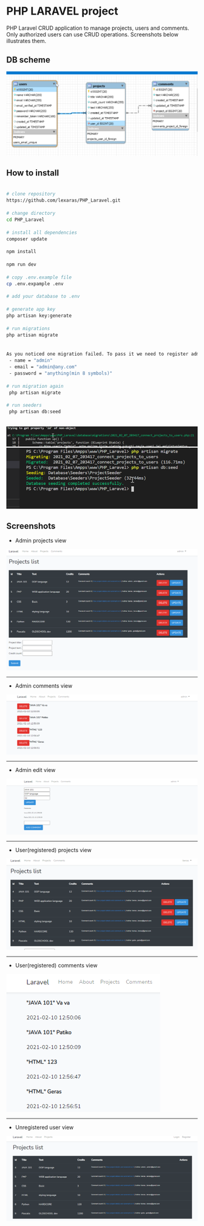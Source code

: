 # PHP LARAVEL project

PHP Laravel CRUD application to manage projects, users and comments. Only authorized users can use CRUD operations. Screenshots below illustrates them.

## DB scheme

<img src="assets/DB.png">

## How to install

```bash

# clone repository
https://github.com/lexaras/PHP_Laravel.git

# change directory
cd PHP_Laravel

# install all dependencies
composer update

npm install

npm run dev

# copy .env.example file
cp .env.expample .env

# add your database to .env

# generate app key
php artisan key:generate

# run migrations
php artisan migrate


As you noticed one migration failed. To pass it we need to register admin user by hand :
 - name = "admin"
 - email = "admin@any.com"
 - password = "anything(min 8 symbols)"

# run migration again
 php artisan migrate

# run seeders
 php artisan db:seed 
 
```

<img src="assets/migrate_error.png">
<img src="assets/migrate_working.png">

## Screenshots

* Admin projects view
<img src="assets/admin_view.png">

---
* Admin comments view
<img src="assets/admin_comments.png">

---
* Admin edit view
<img src="assets/admin_edit.png">

---
* User(registered) projects view
<img src="assets/user_view.png">

---
* User(registered) comments view
<img src="assets/user_comments.png">

---
* Unregistered user  view
<img src="assets/unregistered_user.png">

